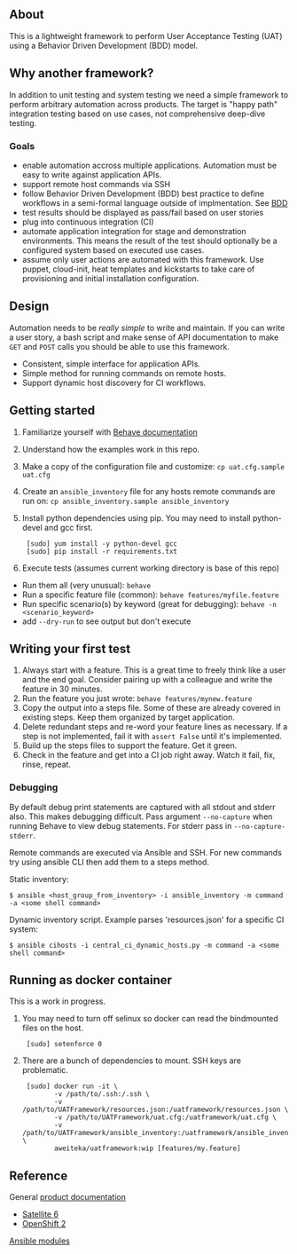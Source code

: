 ## About

This is a lightweight framework to perform User Acceptance Testing (UAT) using a Behavior Driven Development (BDD) model.

## Why another framework?

In addition to unit testing and system testing we need a simple framework to perform arbitrary automation across products. The target is "happy path" integration testing based on use cases, not comprehensive deep-dive testing.

### Goals
* enable automation accross multiple applications. Automation must be easy to write against application APIs.
* support remote host commands via SSH
* follow Behavior Driven Development (BDD) best practice to define workflows in a semi-formal language outside of implmentation. See [BDD](http://en.wikipedia.org/wiki/Behavior-driven_development)
* test results should be displayed as pass/fail based on user stories
* plug into continuous integration (CI)
* automate application integration for stage and demonstration environments. This means the result of the test should optionally be a configured system based on executed use cases.
* assume only user actions are automated with this framework. Use puppet, cloud-init, heat templates and kickstarts to take care of provisioning and initial installation configuration.

## Design

Automation needs to be *really simple* to write and maintain. If you can write a user story, a bash script and make sense of API documentation to make `GET` and `POST` calls you should be able to use this framework.
* Consistent, simple interface for application APIs.
* Simple method for running commands on remote hosts.
* Support dynamic host discovery for CI workflows.

## Getting started

1. Familiarize yourself with [Behave documentation](http://pythonhosted.org/behave/)
1. Understand how the examples work in this repo.
1. Make a copy of the configuration file and customize: `cp uat.cfg.sample uat.cfg`
1. Create an `ansible_inventory` file for any hosts remote commands are run on: `cp ansible_inventory.sample ansible_inventory`
1. Install python dependencies using pip. You may need to install python-devel and gcc first.

        [sudo] yum install -y python-devel gcc
        [sudo] pip install -r requirements.txt

1. Execute tests (assumes current working directory is base of this repo)
  * Run them all (very unusual): `behave`
  * Run a specific feature file (common): `behave features/myfile.feature`
  * Run specific scenario(s) by keyword (great for debugging): `behave -n <scenario_keyword>`
  * add `--dry-run` to see output but don't execute

## Writing your first test

1. Always start with a feature. This is a great time to freely think like a user and the end goal. Consider pairing up with a colleague and write the feature in 30 minutes.
1. Run the feature you just wrote: `behave features/mynew.feature`
1. Copy the output into a steps file. Some of these are already covered in existing steps. Keep them organized by target application.
1. Delete redundant steps and re-word your feature lines as necessary. If a step is not implemented, fail it with `assert False` until it's implemented.
1. Build up the steps files to support the feature. Get it green.
1. Check in the feature and get into a CI job right away. Watch it fail, fix, rinse, repeat.

### Debugging
By default debug print statements are captured with all stdout and stderr also. This makes debugging difficult. Pass argument `--no-capture` when running Behave to view debug statements. For stderr pass in `--no-capture-stderr`.

Remote commands are executed via Ansible and SSH. For new commands try using ansible CLI then add them to a steps method.

Static inventory:

    $ ansible <host_group_from_inventory> -i ansible_inventory -m command -a <some shell command>

Dynamic inventory script. Example parses 'resources.json' for a specific CI system:

    $ ansible cihosts -i central_ci_dynamic_hosts.py -m command -a <some shell command>

## Running as docker container

This is a work in progress.

1. You may need to turn off selinux so docker can read the bindmounted files on the host.

        [sudo] setenforce 0

1. There are a bunch of dependencies to mount. SSH keys are problematic.

        [sudo] docker run -it \
               -v /path/to/.ssh:/.ssh \
               -v /path/to/UATFramework/resources.json:/uatframework/resources.json \
               -v /path/to/UATFramework/uat.cfg:/uatframework/uat.cfg \
               -v /path/to/UATFramework/ansible_inventory:/uatframework/ansible_inventory \
               aweiteka/uatframework:wip [features/my.feature]

## Reference

General [product documentation](https://access.redhat.com/documentation)
* [Satellite 6](https://access.redhat.com/documentation/en-US/Red_Hat_Satellite/6.0/html-single/API_Guide/index.html)
* [OpenShift 2](https://access.redhat.com/documentation/en-US/OpenShift_Enterprise/2/html-single/REST_API_Guide/index.html)

[Ansible modules](http://docs.ansible.com/modules_by_category.html)
